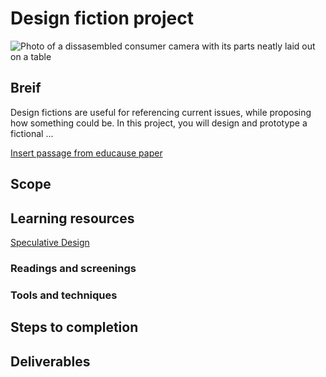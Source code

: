 # Design fiction project
![Photo of a dissasembled consumer camera with its parts neatly laid out on a table](https://unsplash.it/3000/1500?image=36)
## Breif

Design fictions are useful for referencing current issues, while proposing how something could be. In this project, you will design and prototype a fictional ...


[Insert passage from educause paper](http://files.eric.ed.gov/fulltext/EJ1043438.pdf)

## Scope

## Learning resources
[Speculative Design](../topics/speculative_design.md)
### Readings and screenings
### Tools and techniques
## Steps to completion
## Deliverables